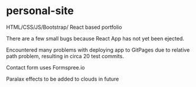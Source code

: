 # personal-site

HTML/CSS/JS/Bootstrap/ React based portfolio

There are a few small bugs because React App has not yet been ejected.


Encountered many problems with deploying app to GitPages due to relative path problem, resulting in circa 20 test commits. 

Contact form uses Formspree.io


Paralax effects to be added to clouds in future
